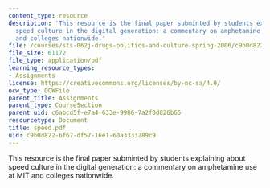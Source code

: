 ```yaml
---
content_type: resource
description: 'This resource is the final paper subminted by students explaining about
  speed culture in the digital generation: a commentary on amphetamine use at MIT
  and colleges nationwide.'
file: /courses/sts-062j-drugs-politics-and-culture-spring-2006/c9b0d8226f67df5716e160a3333289c9_speed.pdf
file_size: 61172
file_type: application/pdf
learning_resource_types:
- Assignments
license: https://creativecommons.org/licenses/by-nc-sa/4.0/
ocw_type: OCWFile
parent_title: Assignments
parent_type: CourseSection
parent_uid: c6abcd5f-e7a4-633e-9986-7a2f0d826b65
resourcetype: Document
title: speed.pdf
uid: c9b0d822-6f67-df57-16e1-60a3333289c9
---
```

This resource is the final paper subminted by students explaining about speed culture in the digital generation: a commentary on amphetamine use at MIT and colleges nationwide.
